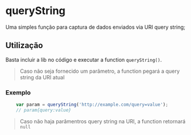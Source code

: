 # queryString
Uma simples função para captura de dados enviados via URI query string;

## Utilização
Basta incluir a lib no código e executar a function `queryString()`.

> Caso não seja fornecido um parâmetro, a function pegará a query string da URI atual

### Exemplo
```javascript
	var param = queryString('http://example.com/query=value');
	// param{query:value}
```
> Caso não haja parâmentros query string na URI, a function retornará `null`